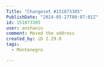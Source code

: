 ```yaml
---
Title: "Changeset #151873305"
PublishDate: "2024-05-27T00:07:01Z"
id: 151873305
user: anshanin
comment: Moved the address
created_by: iD 2.29.0
tags:
  - Montenegro

---
```

